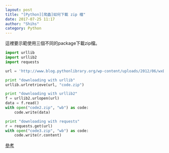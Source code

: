 ```yaml
---
layout: post
title: "[Python][爬蟲]如何下載 zip 檔"
date: 2017-07-25 11:17
author: "Shihs"
category: Python
---
```


這裡要示範使用三個不同的package下載zip檔。

```python
import urllib
import urllib2
import requests

url = 'http://www.blog.pythonlibrary.org/wp-content/uploads/2012/06/wxDbViewer.zip'

print "downloading with urllib"
urllib.urlretrieve(url, "code.zip")

print "downloading with urllib2"
f = urllib2.urlopen(url)
data = f.read()
with open("code2.zip", "wb") as code:
    code.write(data)

print "downloading with requests"
r = requests.get(url)
with open("code3.zip", "wb") as code:
    code.write(r.content)

```

[參考](https://dzone.com/articles/how-download-file-python)